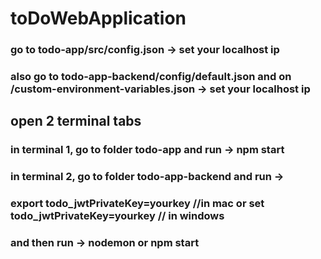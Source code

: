 # toDoWebApplication

### go to todo-app/src/config.json -> set your localhost ip
### also go to todo-app-backend/config/default.json and on /custom-environment-variables.json -> set your localhost ip

## open 2 terminal tabs

### in terminal 1, go to folder todo-app and run -> npm start

### in terminal 2, go to folder todo-app-backend and run -> 

### export todo_jwtPrivateKey=yourkey //in mac or set todo_jwtPrivateKey=yourkey // in windows

### and then run -> nodemon or npm start

